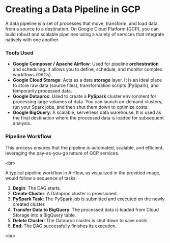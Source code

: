 # **Creating a Data Pipeline in GCP**

A data pipeline is a set of processes that move, transform, and load data from a source to a destination. On Google Cloud Platform (GCP), you can build robust and scalable pipelines using a variety of services that integrate natively with one another.

### **Tools Used**

* **Google Composer / Apache Airflow**: Used for pipeline **orchestration** and scheduling. It allows you to define, schedule, and monitor complex workflows (DAGs).  
* **Google Cloud Storage**: Acts as a data **storage** layer. It is an ideal place to store raw data (source files), transformation scripts (PySpark), and temporarily processed data.  
* **Google Dataproc**: Used to create a **PySpark** cluster environment for processing large volumes of data. You can launch on-demand clusters, run your Spark jobs, and then shut them down to optimize costs.  
* **Google BigQuery**: A scalable, serverless data warehouse. It is used as the final destination where the processed data is loaded for subsequent analysis.

### **Pipeline Workflow**

This process ensures that the pipeline is automated, scalable, and efficient, leveraging the pay-as-you-go nature of GCP services.

\<br\>

A typical pipeline workflow in Airflow, as visualized in the provided image, would follow a sequence of tasks:

1. **Begin**: The DAG starts.  
2. **Create Cluster**: A Dataproc cluster is provisioned.  
3. **PySpark Task**: The PySpark job is submitted and executed on the newly created cluster.  
4. **Transfer Data to BigQuery**: The processed data is loaded from Cloud Storage into a BigQuery table.  
5. **Delete Cluster**: The Dataproc cluster is shut down to save costs.  
6. **End**: The DAG successfully finishes its execution.

\<br\>